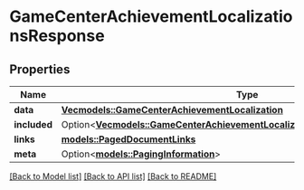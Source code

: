 # GameCenterAchievementLocalizationsResponse

## Properties

Name | Type | Description | Notes
------------ | ------------- | ------------- | -------------
**data** | [**Vec<models::GameCenterAchievementLocalization>**](GameCenterAchievementLocalization.md) |  | 
**included** | Option<[**Vec<models::GameCenterAchievementLocalizationsResponseIncludedInner>**](GameCenterAchievementLocalizationsResponse_included_inner.md)> |  | [optional]
**links** | [**models::PagedDocumentLinks**](PagedDocumentLinks.md) |  | 
**meta** | Option<[**models::PagingInformation**](PagingInformation.md)> |  | [optional]

[[Back to Model list]](../README.md#documentation-for-models) [[Back to API list]](../README.md#documentation-for-api-endpoints) [[Back to README]](../README.md)


